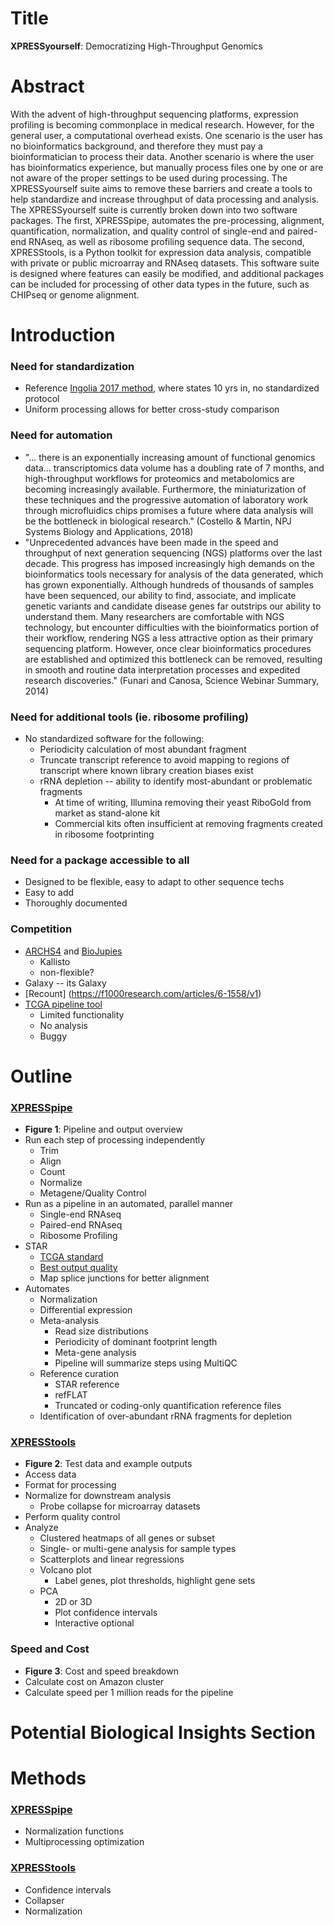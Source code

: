 # Title
<b>XPRESSyourself</b>: Democratizing High-Throughput Genomics

# Abstract
With the advent of high-throughput sequencing platforms, expression profiling is becoming commonplace in medical research. However, for the general user, a computational overhead exists. One scenario is the user has no bioinformatics background, and therefore they must pay a bioinformatician to process their data. Another scenario is where the user has bioinformatics experience, but manually process files one by one or are not aware of the proper settings to be used during processing. The XPRESSyourself suite aims to remove these barriers and create a tools to help standardize and increase throughput of data processing and analysis. The XPRESSyourself suite is currently broken down into two software packages. The first, XPRESSpipe, automates the pre-processing, alignment, quantification, normalization, and quality control of single-end and paired-end RNAseq, as well as ribosome profiling sequence data. The second, XPRESStools, is a Python toolkit for expression data analysis, compatible with private or public microarray and RNAseq datasets. This software suite is designed where features can easily be modified, and additional packages can be included for processing of other data types in the future, such as CHIPseq or genome alignment.


# Introduction

### Need for standardization
  - Reference [Ingolia 2017 method](https://www.ncbi.nlm.nih.gov/pubmed/28579404), where states 10 yrs in, no standardized protocol
  - Uniform processing allows for better cross-study comparison

### Need for automation
  - "... there is an exponentially increasing amount of functional genomics data… transcriptomics data volume has a doubling rate of 7 months, and high-throughput workflows for proteomics and metabolomics are becoming increasingly available. Furthermore, the miniaturization of these techniques and the progressive automation of laboratory work through microfluidics chips promises a future where data analysis will be the bottleneck in biological research." (Costello & Martin, NPJ Systems Biology and Applications, 2018)
  - "Unprecedented advances have been made in the speed and throughput of next generation sequencing (NGS) platforms over the last decade. This progress has imposed increasingly high demands on the bioinformatics tools necessary for analysis of the data generated, which has grown exponentially. Although hundreds of thousands of samples have been sequenced, our ability to find, associate, and implicate genetic variants and candidate disease genes far outstrips our ability to understand them. Many researchers are comfortable with NGS technology, but encounter difficulties with the bioinformatics portion of their workflow, rendering NGS a less attractive option as their primary sequencing platform. However, once clear bioinformatics procedures are established and optimized this bottleneck can be removed, resulting in smooth and routine data interpretation processes and expedited research discoveries." (Funari and Canosa, Science Webinar Summary, 2014)

### Need for additional tools (ie. ribosome profiling)
  - No standardized software for the following:
    - Periodicity calculation of most abundant fragment
    - Truncate transcript reference to avoid mapping to regions of transcript where known library creation biases exist
    - rRNA depletion -- ability to identify most-abundant or problematic fragments
      - At time of writing, Illumina removing their yeast RiboGold from market as stand-alone kit
      - Commercial kits often insufficient at removing fragments created in ribosome footprinting

### Need for a package accessible to all
  - Designed to be flexible, easy to adapt to other sequence techs
  - Easy to add
  - Thoroughly documented

### Competition
  - [ARCHS4](https://www.nature.com/articles/s41467-018-03751-6) and [BioJupies](https://www.ncbi.nlm.nih.gov/pubmed/30447998)
    - Kallisto
    - non-flexible?  
  - Galaxy -- its Galaxy
  - [Recount] (https://f1000research.com/articles/6-1558/v1)
  - [TCGA pipeline tool](https://github.com/akahles/icgc_rnaseq_align)
    - Limited functionality
    - No analysis
    - Buggy


# Outline

### [XPRESSpipe](https://github.com/XPRESSyourself/XPRESSpipe)
  - <b>Figure 1</b>: Pipeline and output overview
  - Run each step of processing independently
    - Trim
    - Align
    - Count
    - Normalize
    - Metagene/Quality Control
  - Run as a pipeline in an automated, parallel manner
    - Single-end RNAseq
    - Paired-end RNAseq
    - Ribosome Profiling
  - STAR
    - [TCGA standard](https://docs.gdc.cancer.gov/Data/Bioinformatics_Pipelines/Expression_mRNA_Pipeline/)
    - [Best output quality](https://www.ncbi.nlm.nih.gov/pmc/articles/PMC5792058/)
    - Map splice junctions for better alignment
  - Automates
    - Normalization
    - Differential expression
    - Meta-analysis
      - Read size distributions
      - Periodicity of dominant footprint length
      - Meta-gene analysis
      - Pipeline will summarize steps using MultiQC
    - Reference curation
      - STAR reference
      - refFLAT
      - Truncated or coding-only quantification reference files
    - Identification of over-abundant rRNA fragments for depletion

### [XPRESStools](https://github.com/XPRESSyourself/XPRESStools)
  - <b>Figure 2</b>: Test data and example outputs
  - Access data
  - Format for processing
  - Normalize for downstream analysis
    - Probe collapse for microarray datasets
  - Perform quality control
  - Analyze
    - Clustered heatmaps of all genes or subset
    - Single- or multi-gene analysis for sample types
    - Scatterplots and linear regressions
    - Volcano plot
      - Label genes, plot thresholds, highlight gene sets
    - PCA
      - 2D or 3D
      - Plot confidence intervals
      - Interactive optional

### Speed and Cost
  - <b>Figure 3</b>: Cost and speed breakdown
  - Calculate cost on Amazon cluster
  - Calculate speed per 1 million reads for the pipeline


# Potential Biological Insights Section



# Methods

### [XPRESSpipe](https://github.com/XPRESSyourself/XPRESSpipe)
  - Normalization functions
  - Multiprocessing optimization


### [XPRESStools](https://github.com/XPRESSyourself/XPRESStools)
  - Confidence intervals
  - Collapser
  - Normalization
